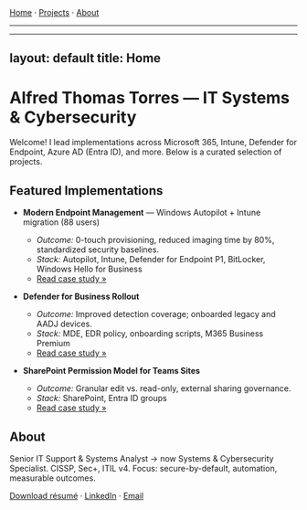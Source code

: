 <nav>
  <a href="/">Home</a> ·
  <a href="/projects/intune-autopilot.html">Projects</a> ·
  <a href="/about.html">About</a>
</nav>
<hr/>

---
layout: default
title: Home
---

# Alfred Thomas Torres — IT Systems & Cybersecurity

Welcome! I lead implementations across Microsoft 365, Intune, Defender for Endpoint, Azure AD (Entra ID), and more. Below is a curated selection of projects.

## Featured Implementations
- **Modern Endpoint Management** — Windows Autopilot + Intune migration (88 users)
  - *Outcome:* 0-touch provisioning, reduced imaging time by 80%, standardized security baselines.
  - *Stack:* Autopilot, Intune, Defender for Endpoint P1, BitLocker, Windows Hello for Business
  - [Read case study »](/projects/intune-autopilot.html)

- **Defender for Business Rollout**
  - *Outcome:* Improved detection coverage; onboarded legacy and AADJ devices.
  - *Stack:* MDE, EDR policy, onboarding scripts, M365 Business Premium
  - [Read case study »](/projects/mde-rollout.html)

- **SharePoint Permission Model for Teams Sites**
  - *Outcome:* Granular edit vs. read-only, external sharing governance.
  - *Stack:* SharePoint, Entra ID groups
  - [Read case study »](/projects/sharepoint-governance.html)

## About
Senior IT Support & Systems Analyst → now Systems & Cybersecurity Specialist. CISSP, Sec+, ITIL v4. Focus: secure-by-default, automation, measurable outcomes.

[Download résumé](#) · [LinkedIn](#) · [Email](#)
